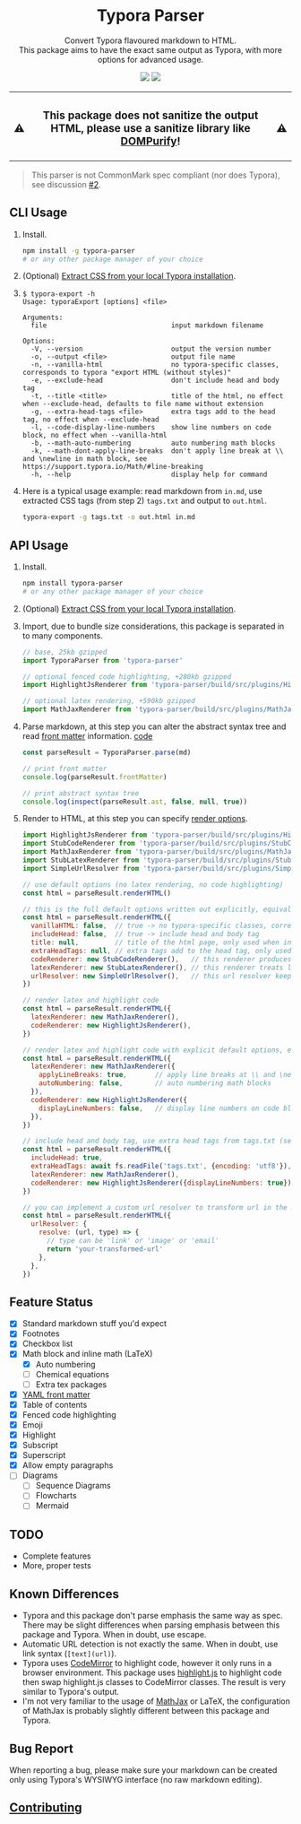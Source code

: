<div align="center">
  <h1>Typora Parser</h1>
  <p>Convert Typora flavoured markdown to HTML.<br/>This package aims to have the exact same output as Typora, with more options for advanced usage.</p>
  <p>
    <a href="https://www.npmjs.com/package/typora-parser"><img src="https://img.shields.io/npm/v/typora-parser?style=for-the-badge"/></a>
    <a href="https://github.com/PegasisForever/typora-parser/blob/master/LICENSE"><img src="https://img.shields.io/github/license/PegasisForever/typora-parser?style=for-the-badge"></a>
  </p>
</div>

<table>
  <tr>
    <th><h3>⚠️</h3></th>
    <th><h3>This package does not sanitize the output HTML, please use a sanitize library like <a href="https://github.com/cure53/DOMPurify">DOMPurify</a>!</h3></th>
    <th><h3>⚠️</h3></th>
  </tr>
</table>

> This parser is not CommonMark spec compliant (nor does Typora), see discussion [#2](https://github.com/PegasisForever/typora-parser/discussions/2).

## CLI Usage

1. Install.

   ```sh
   npm install -g typora-parser
   # or any other package manager of your choice
   ```

2. (Optional) [Extract CSS from your local Typora installation](https://github.com/PegasisForever/typora-parser/wiki/Extract-CSS-from-your-local-Typora-installation).

3. ```
   $ typora-export -h
   Usage: typoraExport [options] <file>
   
   Arguments:
     file                               input markdown filename
   
   Options:
     -V, --version                      output the version number
     -o, --output <file>                output file name
     -n, --vanilla-html                 no typora-specific classes, corresponds to typora "export HTML (without styles)"
     -e, --exclude-head                 don't include head and body tag
     -t, --title <title>                title of the html, no effect when --exclude-head, defaults to file name without extension
     -g, --extra-head-tags <file>       extra tags add to the head tag, no effect when --exclude-head
     -l, --code-display-line-numbers    show line numbers on code block, no effect when --vanilla-html
     -b, --math-auto-numbering          auto numbering math blocks
     -k, --math-dont-apply-line-breaks  don't apply line break at \\ and \newline in math block, see https://support.typora.io/Math/#line-breaking
     -h, --help                         display help for command
   
   ```

4. Here is a typical usage example: read markdown from `in.md`, use extracted CSS tags (from step 2) `tags.txt` and output to `out.html`.

   ```sh
   typora-export -g tags.txt -o out.html in.md
   ```

## API Usage

1. Install.

   ```sh
   npm install typora-parser
   # or any other package manager of your choice
   ```

2. (Optional) [Extract CSS from your local Typora installation](https://github.com/PegasisForever/typora-parser/wiki/Extract-CSS-from-your-local-Typora-installation).

3. Import, due to bundle size considerations, this package is separated in to many components.

   ```javascript
   // base, 25kb gzipped
   import TyporaParser from 'typora-parser'
   
   // optional fenced code highlighting, +280kb gzipped
   import HighlightJsRenderer from 'typora-parser/build/src/plugins/HighlightJsRenderer'
   
   // optional latex rendering, +590kb gzipped
   import MathJaxRenderer from 'typora-parser/build/src/plugins/MathJaxRenderer'
   ```

4. Parse markdown, at this step you can alter the abstract syntax tree and read [front matter](https://support.typora.io/YAML/) information. [code](src/parser.ts#L36)

   ```javascript
   const parseResult = TyporaParser.parse(md)
   
   // print front matter
   console.log(parseResult.frontMatter)
   
   // print abstract syntax tree
   console.log(inspect(parseResult.ast, false, null, true))
   ```

5. Render to HTML, at this step you can specify [render options](src/RenderOptions.ts).

   ```javascript
   import HighlightJsRenderer from 'typora-parser/build/src/plugins/HighlightJsRenderer'
   import StubCodeRenderer from 'typora-parser/build/src/plugins/StubCodeRenderer'
   import MathJaxRenderer from 'typora-parser/build/src/plugins/MathJaxRenderer'
   import StubLatexRenderer from 'typora-parser/build/src/plugins/StubLatexRenderer'
   import SimpleUrlResolver from 'typora-parser/build/src/plugins/SimpleUrlResolver'
   
   // use default options (no latex rendering, no code highlighting)
   const html = parseResult.renderHTML()
   
   // this is the full default options written out explicitly, equivalent to the code above
   const html = parseResult.renderHTML({
     vanillaHTML: false,  // true -> no typora-specific classes, corresponds to typora "export HTML (without styles)"
     includeHead: false,  // true -> include head and body tag
     title: null,         // title of the html page, only used when includeHead = true
     extraHeadTags: null, // extra tags add to the head tag, only used when includeHead = true
     codeRenderer: new StubCodeRenderer(),   // this renderer produces a code block without any highlighting
     latexRenderer: new StubLatexRenderer(), // this renderer treats latex as normal text
     urlResolver: new SimpleUrlResolver(),   // this url resolver keeps the url as-is
   })
   
   // render latex and highlight code
   const html = parseResult.renderHTML({
     latexRenderer: new MathJaxRenderer(),
     codeRenderer: new HighlightJsRenderer(),
   })
   
   // render latex and highlight code with explicit default options, equivalent to the code above
   const html = parseResult.renderHTML({
     latexRenderer: new MathJaxRenderer({
       applyLineBreaks: true,       // apply line breaks at \\ and \newline in math block, see https://support.typora.io/Math/#line-breaking
       autoNumbering: false,        // auto numbering math blocks
     }),
     codeRenderer: new HighlightJsRenderer({
       displayLineNumbers: false,   // display line numbers on code block, no effect when vanillaHTML: true
     }),
   })
   
   // include head and body tag, use extra head tags from tags.txt (see step 2), render latex and highlight code with line numbers
   const html = parseResult.renderHTML({
     includeHead: true,
     extraHeadTags: await fs.readFile('tags.txt', {encoding: 'utf8'}),
     latexRenderer: new MathJaxRenderer(),
     codeRenderer: new HighlightJsRenderer({displayLineNumbers: true}),
   })
   
   // you can implement a custom url resolver to transform url in the markdown
   const html = parseResult.renderHTML({
     urlResolver: {
       resolve: (url, type) => {
         // type can be 'link' or 'image' or 'email'
         return 'your-transformed-url'
       },
     },
   })
   ```


## Feature Status

- [x] Standard markdown stuff you'd expect
- [x] Footnotes
- [x] Checkbox list
- [x] Math block and inline math (LaTeX)
    - [x] Auto numbering
    - [ ] Chemical equations
    - [ ] Extra tex packages
- [x] [YAML front matter](https://support.typora.io/YAML/)
- [x] Table of contents
- [x] Fenced code highlighting
- [x] Emoji
- [x] Highlight
- [x] Subscript
- [x] Superscript
- [x] Allow empty paragraphs
- [ ] Diagrams
    - [ ] Sequence Diagrams
    - [ ] Flowcharts
    - [ ] Mermaid

## TODO

- Complete features
- More, proper tests

## Known Differences

- Typora and this package don't parse emphasis the same way as spec. There may be slight differences when parsing emphasis between this package and Typora. When in doubt, use escape.
- Automatic URL detection is not exactly the same. When in doubt, use link syntax (`[text](url)`).
- Typora uses [CodeMirror](https://codemirror.net/) to highlight code, however it only runs in a browser environment. This package uses [highlight.js](https://highlightjs.org/) to highlight code then swap highlight.js classes to CodeMirror classes. The result is very similar to Typora's output.
- I'm not very familiar to the usage of [MathJax](https://www.mathjax.org/) or LaTeX, the configuration of MathJax is probably slightly different between this package and Typora.

## Bug Report

When reporting a bug, please make sure your markdown can be created only using Typora's WYSIWYG interface (no raw markdown editing). 

## [Contributing](contributing.md)
